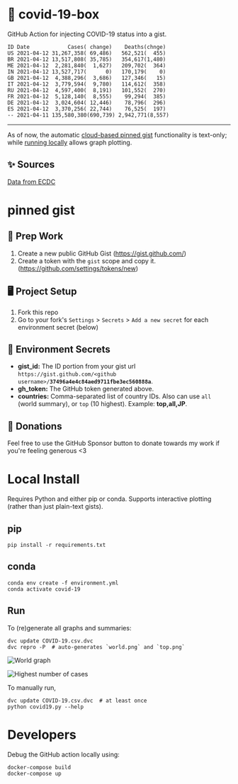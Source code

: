 # 🏥 covid-19-box

GitHub Action for injecting COVID-19 status into a gist.

```
ID Date            Cases( change)    Deaths(chnge)
US 2021-04-12 31,267,358( 69,486)   562,521(  455)
BR 2021-04-12 13,517,808( 35,785)   354,617(1,480)
ME 2021-04-12  2,281,840(  1,627)   209,702(  364)
IN 2021-04-12 13,527,717(      0)   170,179(    0)
GB 2021-04-12  4,388,296(  3,686)   127,346(   15)
IT 2021-04-12  3,779,594(  9,780)   114,612(  358)
RU 2021-04-12  4,597,400(  8,191)   101,552(  270)
FR 2021-04-12  5,128,140(  8,555)    99,294(  385)
DE 2021-04-12  3,024,604( 12,446)    78,796(  296)
ES 2021-04-12  3,370,256( 22,744)    76,525(  197)
-- 2021-04-11 135,580,380(690,739) 2,942,771(8,557)
```

---

As of now, the automatic [cloud-based pinned gist](#pinned-gist) functionality is text-only;
while [running locally](#local-install) allows graph plotting.

## ✨ Sources

[Data from ECDC](https://www.ecdc.europa.eu/en/publications-data/download-todays-data-geographic-distribution-covid-19-cases-worldwide)

# pinned gist

## 🎒 Prep Work
1. Create a new public GitHub Gist (https://gist.github.com/)
1. Create a token with the `gist` scope and copy it. (https://github.com/settings/tokens/new)

## 🖥 Project Setup
1. Fork this repo
1. Go to your fork's `Settings` > `Secrets` > `Add a new secret` for each environment secret (below)

## 🤫 Environment Secrets
- **gist_id:** The ID portion from your gist url `https://gist.github.com/<github username>/`**`37496a4e4c84aed9711fbe3ec560888a`**.
- **gh_token:** The GitHub token generated above.
- **countries:** Comma-separated list of country IDs. Also can use `all` (world summary), or `top` (10 highest). Example: **top,all,JP**.

## 💸 Donations

Feel free to use the GitHub Sponsor button to donate towards my work if you're feeling generous <3

# Local Install

Requires Python and either pip or conda. Supports interactive plotting (rather than just plain-text gists).

## pip

```
pip install -r requirements.txt
```

## conda

```
conda env create -f environment.yml
conda activate covid-19
```

## Run

To (re)generate all graphs and summaries:

```
dvc update COVID-19.csv.dvc
dvc repro -P  # auto-generates `world.png` and `top.png`
```

![World graph](world.png)

![Highest number of cases](top.png)

To manually run,

```
dvc update COVID-19.csv.dvc  # at least once
python covid19.py --help
```

# Developers

Debug the GitHub action locally using:

```
docker-compose build
docker-compose up
```
